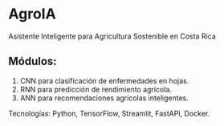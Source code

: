 # AgroIA 

Asistente Inteligente para Agricultura Sostenible en Costa Rica

## Módulos:

1. CNN para clasificación de enfermedades en hojas.
2. RNN para predicción de rendimiento agrícola.
3. ANN para recomendaciones agrícolas inteligentes.

Tecnologías: Python, TensorFlow, Streamlit, FastAPI, Docker.
